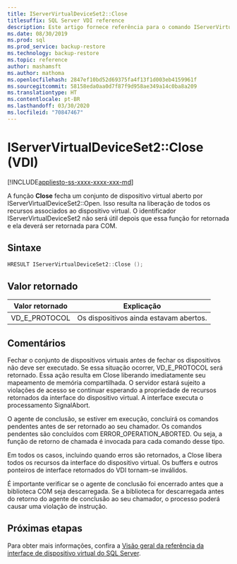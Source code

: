 ```yaml
---
title: IServerVirtualDeviceSet2::Close
titlesuffix: SQL Server VDI reference
description: Este artigo fornece referência para o comando IServerVirtualDeviceSet2::Close.
ms.date: 08/30/2019
ms.prod: sql
ms.prod_service: backup-restore
ms.technology: backup-restore
ms.topic: reference
author: mashamsft
ms.author: mathoma
ms.openlocfilehash: 2847ef10bd52d69375fa4f13f1d003eb4159961f
ms.sourcegitcommit: 58158eda0aa0d7f87f9d958ae349a14c0ba8a209
ms.translationtype: HT
ms.contentlocale: pt-BR
ms.lasthandoff: 03/30/2020
ms.locfileid: "70847467"
---
```

# <a name="iservervirtualdeviceset2close-vdi"></a>IServerVirtualDeviceSet2::Close (VDI)

[!INCLUDE[appliesto-ss-xxxx-xxxx-xxx-md](../../../includes/appliesto-ss-xxxx-xxxx-xxx-md.md)]

A função **Close** fecha um conjunto de dispositivo virtual aberto por IServerVirtualDeviceSet2::Open. Isso resulta na liberação de todos os recursos associados ao dispositivo virtual. O identificador IServerVirtualDeviceSet2 não será útil depois que essa função for retornada e ela deverá ser retornada para COM.

## <a name="syntax"></a>Sintaxe

```c
HRESULT IServerVirtualDeviceSet2::Close ();
```

## <a name="return-value"></a>Valor retornado

|Valor retornado | Explicação |
|---|---|
| VD_E_PROTOCOL | Os dispositivos ainda estavam abertos. |

## <a name="remarks"></a>Comentários

Fechar o conjunto de dispositivos virtuais antes de fechar os dispositivos não deve ser executado. Se essa situação ocorrer, VD_E_PROTOCOL será retornado. Essa ação resulta em Close liberando imediatamente seu mapeamento de memória compartilhada. O servidor estará sujeito a violações de acesso se continuar esperando a propriedade de recursos retornados da interface do dispositivo virtual. A interface executa o processamento SignalAbort.

O agente de conclusão, se estiver em execução, concluirá os comandos pendentes antes de ser retornado ao seu chamador. Os comandos pendentes são concluídos com ERROR_OPERATION_ABORTED. Ou seja, a função de retorno de chamada é invocada para cada comando desse tipo.

Em todos os casos, incluindo quando erros são retornados, a Close libera todos os recursos da interface do dispositivo virtual. Os buffers e outros ponteiros de interface retornados do VDI tornam-se inválidos.

É importante verificar se o agente de conclusão foi encerrado antes que a biblioteca COM seja descarregada. Se a biblioteca for descarregada antes do retorno do agente de conclusão ao seu chamador, o processo poderá causar uma violação de instrução.

## <a name="next-steps"></a>Próximas etapas

Para obter mais informações, confira a [Visão geral da referência da interface de dispositivo virtual do SQL Server](reference-virtual-device-interface.md).